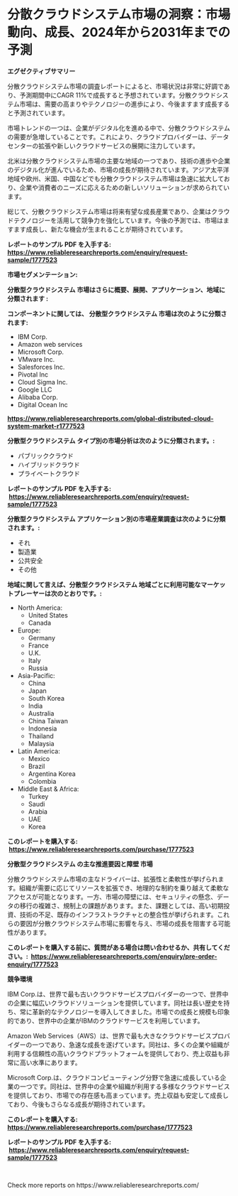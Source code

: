 <p><h1>分散クラウドシステム市場の洞察：市場動向、成長、2024年から2031年までの予測</h1></p><p><strong>エグゼクティブサマリー</strong></p>
<p><p>分散クラウドシステム市場の調査レポートによると、市場状況は非常に好調であり、予測期間中にCAGR 11%で成長すると予想されています。分散クラウドシステム市場は、需要の高まりやテクノロジーの進歩により、今後ますます成長すると予測されています。</p><p>市場トレンドの一つは、企業がデジタル化を進める中で、分散クラウドシステムの需要が急増していることです。これにより、クラウドプロバイダーは、データセンターの拡張や新しいクラウドサービスの展開に注力しています。</p><p>北米は分散クラウドシステム市場の主要な地域の一つであり、技術の進歩や企業のデジタル化が進んでいるため、市場の成長が期待されています。アジア太平洋地域や欧州、米国、中国などでも分散クラウドシステム市場は急速に拡大しており、企業や消費者のニーズに応えるための新しいソリューションが求められています。</p><p>総じて、分散クラウドシステム市場は将来有望な成長産業であり、企業はクラウドテクノロジーを活用して競争力を強化しています。今後の予測では、市場はますます成長し、新たな機会が生まれることが期待されています。</p></p>
<p><strong>レポートのサンプル PDF を入手する: <a href="https://www.reliableresearchreports.com/enquiry/request-sample/1777523">https://www.reliableresearchreports.com/enquiry/request-sample/1777523</a></strong></p>
<p><strong>市場セグメンテーション:</strong></p>
<p><strong> 分散型クラウドシステム 市場はさらに概要、展開、アプリケーション、地域に分類されます :</strong></p>
<p><strong>コンポーネントに関しては、 分散型クラウドシステム 市場は次のように分類されます: &nbsp;</strong></p>
<p><ul><li>IBM Corp.</li><li>Amazon web services</li><li>Microsoft Corp.</li><li>VMware Inc.</li><li>Salesforces Inc.</li><li>Pivotal Inc</li><li>Cloud Sigma Inc.</li><li>Google LLC</li><li>Alibaba Corp.</li><li>Digital Ocean Inc</li></ul></p>
<p><strong><a href="https://www.reliableresearchreports.com/global-distributed-cloud-system-market-r1777523">https://www.reliableresearchreports.com/global-distributed-cloud-system-market-r1777523</a></strong></p>
<p><strong> 分散型クラウドシステム タイプ別の市場分析は次のように分類されます。:</strong></p>
<p><ul><li>パブリッククラウド</li><li>ハイブリッドクラウド</li><li>プライベートクラウド</li></ul></p>
<p><strong>レポートのサンプル PDF を入手する: &nbsp;<a href="https://www.reliableresearchreports.com/enquiry/request-sample/1777523">https://www.reliableresearchreports.com/enquiry/request-sample/1777523</a></strong></p>
<p><strong> 分散型クラウドシステム アプリケーション別の市場産業調査は次のように分類されます。:</strong></p>
<p><ul><li>それ</li><li>製造業</li><li>公共安全</li><li>その他</li></ul></p>
<p><strong>地域に関して言えば、分散型クラウドシステム 地域ごとに利用可能なマーケットプレーヤーは次のとおりです。:</strong></p>
<p><ul>
    <li>
        North America:
        <ul>
            <li>United States</li>
            <li>Canada</li>
        </ul>
    </li>
    <li>
        Europe:
        <ul>
            <li>Germany</li>
            <li>France</li>
            <li>U.K.</li>
            <li>Italy</li>
            <li>Russia</li>
        </ul>
    </li>
    <li>
        Asia-Pacific:
        <ul>
            <li>China</li>
            <li>Japan</li>
            <li>South Korea</li>
            <li>India</li>
            <li>Australia</li>
            <li>China Taiwan</li>
            <li>Indonesia</li>
            <li>Thailand</li>
            <li>Malaysia</li>
        </ul>
    </li>
    <li>
        Latin America:
        <ul>
            <li>Mexico</li>
            <li>Brazil</li>
            <li>Argentina Korea</li>
            <li>Colombia</li>
        </ul>
    </li>
    <li>
        Middle East & Africa:
        <ul>
            <li>Turkey</li>
            <li>Saudi</li>
            <li>Arabia</li>
            <li>UAE</li>
            <li>Korea</li>
        </ul>
    </li>
    </ul></p>
<p><strong>このレポートを購入する: &nbsp;<a href="https://www.reliableresearchreports.com/purchase/1777523">https://www.reliableresearchreports.com/purchase/1777523</a></strong></p>
<p><strong>分散型クラウドシステム の主な推進要因と障壁 市場</strong></p>
<p><p>分散クラウドシステム市場の主なドライバーは、拡張性と柔軟性が挙げられます。組織が需要に応じてリソースを拡張でき、地理的な制約を乗り越えて柔軟なアクセスが可能となります。一方、市場の障壁には、セキュリティの懸念、データの移行の複雑さ、規制上の課題があります。また、課題としては、高い初期投資、技術の不足、既存のインフラストラクチャとの整合性が挙げられます。これらの要因が分散クラウドシステム市場に影響を与え、市場の成長を阻害する可能性があります。</p></p>
<p><strong>このレポートを購入する前に、質問がある場合は問い合わせるか、共有してください。:&nbsp; <a href="https://www.reliableresearchreports.com/enquiry/pre-order-enquiry/1777523">https://www.reliableresearchreports.com/enquiry/pre-order-enquiry/1777523</a></strong></p>
<p><strong>競争環境</strong></p>
<p><p>IBM Corp.は、世界で最も古いクラウドサービスプロバイダーの一つで、世界中の企業に幅広いクラウドソリューションを提供しています。同社は長い歴史を持ち、常に革新的なテクノロジーを導入してきました。市場での成長と規模も印象的であり、世界中の企業がIBMのクラウドサービスを利用しています。</p><p>Amazon Web Services（AWS）は、世界で最も大きなクラウドサービスプロバイダーの一つであり、急速な成長を遂げています。同社は、多くの企業や組織が利用する信頼性の高いクラウドプラットフォームを提供しており、売上収益も非常に高い水準にあります。</p><p>Microsoft Corp.は、クラウドコンピューティング分野で急速に成長している企業の一つです。同社は、世界中の企業や組織が利用する多様なクラウドサービスを提供しており、市場での存在感も高まっています。売上収益も安定して成長しており、今後もさらなる成長が期待されています。</p></p>
<p><strong>このレポートを購入する: &nbsp; <a href="https://www.reliableresearchreports.com/purchase/1777523">https://www.reliableresearchreports.com/purchase/1777523</a></strong></p>
<p><strong>レポートのサンプル PDF を入手する: &nbsp;<a href="https://www.reliableresearchreports.com/enquiry/request-sample/1777523">https://www.reliableresearchreports.com/enquiry/request-sample/1777523</a></strong><strong></strong></p>
<p>&nbsp;</p>
<p>Check more reports on https://www.reliableresearchreports.com/</p>